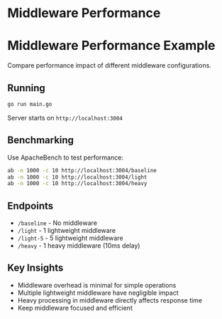 # Middleware Performance

# Middleware Performance Example

Compare performance impact of different middleware configurations.

## Running

```bash
go run main.go
```

Server starts on `http://localhost:3004`

## Benchmarking

Use ApacheBench to test performance:

```bash
ab -n 1000 -c 10 http://localhost:3004/baseline
ab -n 1000 -c 10 http://localhost:3004/light
ab -n 1000 -c 10 http://localhost:3004/heavy
```

## Endpoints

- `/baseline` - No middleware
- `/light` - 1 lightweight middleware
- `/light-5` - 5 lightweight middleware
- `/heavy` - 1 heavy middleware (10ms delay)

## Key Insights

- Middleware overhead is minimal for simple operations
- Multiple lightweight middleware have negligible impact
- Heavy processing in middleware directly affects response time
- Keep middleware focused and efficient
